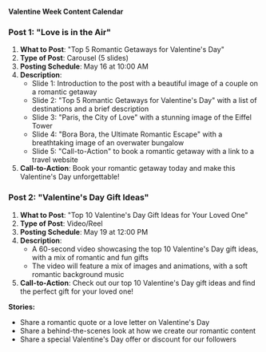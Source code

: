 **Valentine Week Content Calendar**

### Post 1: "Love is in the Air"

1. **What to Post**: "Top 5 Romantic Getaways for Valentine's Day"
2. **Type of Post**: Carousel (5 slides)
3. **Posting Schedule**: May 16 at 10:00 AM
4. **Description**:
	* Slide 1: Introduction to the post with a beautiful image of a couple on a romantic getaway
	* Slide 2: "Top 5 Romantic Getaways for Valentine's Day" with a list of destinations and a brief description
	* Slide 3: "Paris, the City of Love" with a stunning image of the Eiffel Tower
	* Slide 4: "Bora Bora, the Ultimate Romantic Escape" with a breathtaking image of an overwater bungalow
	* Slide 5: "Call-to-Action" to book a romantic getaway with a link to a travel website
5. **Call-to-Action**: Book your romantic getaway today and make this Valentine's Day unforgettable!

### Post 2: "Valentine's Day Gift Ideas"

1. **What to Post**: "Top 10 Valentine's Day Gift Ideas for Your Loved One"
2. **Type of Post**: Video/Reel
3. **Posting Schedule**: May 19 at 12:00 PM
4. **Description**:
	* A 60-second video showcasing the top 10 Valentine's Day gift ideas, with a mix of romantic and fun gifts
	* The video will feature a mix of images and animations, with a soft romantic background music
5. **Call-to-Action**: Check out our top 10 Valentine's Day gift ideas and find the perfect gift for your loved one!

**Stories:**

* Share a romantic quote or a love letter on Valentine's Day
* Share a behind-the-scenes look at how we create our romantic content
* Share a special Valentine's Day offer or discount for our followers